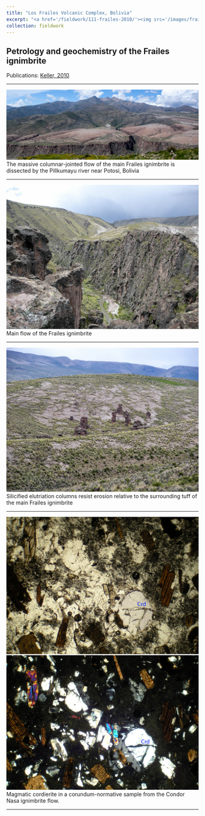 ```yaml
---
title: "Los Frailes Volcanic Complex, Bolivia"
excerpt: "<a href='/fieldwork/111-frailes-2010/'><img src='/images/frailes/Frailes1.jpg'></a>"
collection: fieldwork
---
```

Petrology and geochemistry of the Frailes ignimbrite
---
Publications: [Keller, 2010](https://brenhinkeller.github.io/publication/2010-05-01-Keller-thesis-2010)

---

<a href='/images/frailes/Frailes1.jpg'><img src='/images/frailes/Frailes1.jpg'></a>
The massive columnar-jointed flow of the main Frailes ignimbrite is dissected by the Pillkumayu river near Potosi, Bolivia

---

<a href='/images/frailes/Frailes2.jpg'><img src='/images/frailes/Frailes2.jpg'></a>
Main flow of the Frailes ignimbrite

---

<a href='/images/frailes/FrailesElutriation.jpg'><img src='/images/frailes/FrailesElutriation.jpg'></a>
Silicified elutriation columns resist erosion relative to the surrounding tuff of the main Frailes ignimbrite

---

<a href='/images/frailes/FrailesCordierite.jpg'><img src='/images/frailes/FrailesCordierite.jpg'></a>
<a href='/images/frailes/FrailesCordierite_x.jpg'><img src='/images/frailes/FrailesCordierite_x.jpg'></a>
Magmatic cordierite in a corundum-normative sample from the Condor Nasa ignimbrite flow.

---
